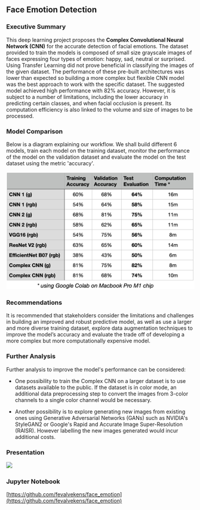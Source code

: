 ## Face Emotion Detection

### Executive Summary 

This deep learning project proposes the **Complex Convolutional Neural Network (CNN)** for the accurate detection of facial emotions. The dataset provided to train the models is composed of small size grayscale images of faces expressing four types of emotion: happy, sad, neutral or surprised. Using Transfer Learning did not prove beneficial in classifying the images of the given dataset. The performance of these pre-built architectures was lower than expected so building a more complex but flexible CNN model was the best approach to work with the specific dataset. The suggested model achieved high performance with 82% accuracy. However, it is subject to a number of limitations, including the lower accuracy in predicting certain classes, and when facial occlusion is present. Its computation efficiency is also linked to the volume and size of images to be processed. 

### Model Comparison 

Below is a diagram explaining our workflow. We shall build different 6 models, train each model on the training dataset, monitor the performance of the model on the validation dataset and evaluate the model on the test dataset using the metric 'accuracy'.

<img src="images/model_comparison.png?raw=true"/>

### Recommendations

It is recommended that stakeholders consider the limitations and challenges in building an improved and robust predictive model, as well as use a larger and more diverse training dataset, explore data augmentation techniques to improve the model’s accuracy and evaluate the trade off of developing a more complex but more computationally expensive model.

### Further Analysis

Further analysis to improve the model's performance can be considered:

- One possibility to train the Complex CNN on a larger dataset is to use datasets available to the public. If the dataset is in color mode, an additional data preprocessing step to convert the images from 3-color channels to a single color channel would be necessary.

- Another possibility is to explore generating new images from existing ones using Generative Adversarial Networks (GANs) such as NVIDIA's StyleGAN2 or Google's Rapid and Accurate Image Super-Resolution (RAISR). However labelling the new images generated would incur additional costs.

### Presentation
<a href="pdf/Face_Emotion_Presentation.pdf?raw=true">
<img src="images/‎face_emotion_thumbnail.png?raw=true"/>
</a>

### Jupyter Notebook 
[https://github.com/fevalvekens/face_emotion](https://github.com/fevalvekens/face_emotion)



